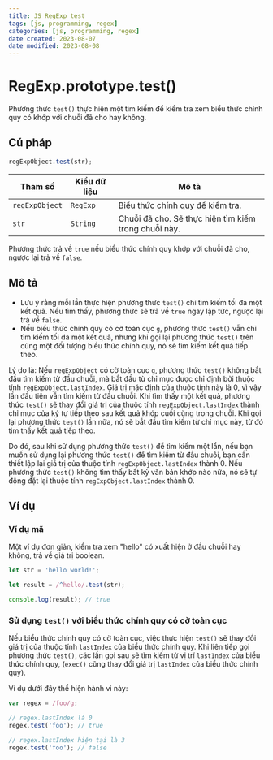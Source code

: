 ```yaml
---
title: JS RegExp test
tags: [js, programming, regex]
categories: [js, programming, regex]
date created: 2023-08-07
date modified: 2023-08-08
---
```


# RegExp.prototype.test()

Phương thức `test()` thực hiện một tìm kiếm để kiểm tra xem biểu thức chính quy có khớp với chuỗi đã cho hay không.

## Cú pháp

```js
regExpObject.test(str);
```

| Tham số        | Kiểu dữ liệu | Mô tả                                   |
| -------------- | ------------ | -------------------------------------- |
| `regExpObject` | `RegExp`     | Biểu thức chính quy để kiểm tra.         |
| `str`          | `String`     | Chuỗi đã cho. Sẽ thực hiện tìm kiếm trong chuỗi này. |

Phương thức trả về `true` nếu biểu thức chính quy khớp với chuỗi đã cho, ngược lại trả về `false`.

## Mô tả

- Lưu ý rằng mỗi lần thực hiện phương thức `test()` chỉ tìm kiếm tối đa một kết quả. Nếu tìm thấy, phương thức sẽ trả về `true` ngay lập tức, ngược lại trả về `false`.
- Nếu biểu thức chính quy có cờ toàn cục `g`, phương thức `test()` vẫn chỉ tìm kiếm tối đa một kết quả, nhưng khi gọi lại phương thức `test()` trên cùng một đối tượng biểu thức chính quy, nó sẽ tìm kiếm kết quả tiếp theo.

Lý do là: Nếu `regExpObject` có cờ toàn cục `g`, phương thức `test()` không bắt đầu tìm kiếm từ đầu chuỗi, mà bắt đầu từ chỉ mục được chỉ định bởi thuộc tính `regExpObject.lastIndex`. Giá trị mặc định của thuộc tính này là 0, vì vậy lần đầu tiên vẫn tìm kiếm từ đầu chuỗi. Khi tìm thấy một kết quả, phương thức `test()` sẽ thay đổi giá trị của thuộc tính `regExpObject.lastIndex` thành chỉ mục của ký tự tiếp theo sau kết quả khớp cuối cùng trong chuỗi. Khi gọi lại phương thức `test()` lần nữa, nó sẽ bắt đầu tìm kiếm từ chỉ mục này, từ đó tìm thấy kết quả tiếp theo.

Do đó, sau khi sử dụng phương thức `test()` để tìm kiếm một lần, nếu bạn muốn sử dụng lại phương thức `test()` để tìm kiếm từ đầu chuỗi, bạn cần thiết lập lại giá trị của thuộc tính `regExpObject.lastIndex` thành 0. Nếu phương thức `test()` không tìm thấy bất kỳ văn bản khớp nào nữa, nó sẽ tự động đặt lại thuộc tính `regExpObject.lastIndex` thành 0.

## Ví dụ

### Ví dụ mã

Một ví dụ đơn giản, kiểm tra xem "hello" có xuất hiện ở đầu chuỗi hay không, trả về giá trị boolean.

```js
let str = 'hello world!';

let result = /^hello/.test(str);

console.log(result); // true
```

### Sử dụng `test()` với biểu thức chính quy có cờ toàn cục

Nếu biểu thức chính quy có cờ toàn cục, việc thực hiện `test()` sẽ thay đổi giá trị của thuộc tính `lastIndex` của biểu thức chính quy. Khi liên tiếp gọi phương thức `test()`, các lần gọi sau sẽ tìm kiếm từ vị trí `lastIndex` của biểu thức chính quy, (`exec()` cũng thay đổi giá trị `lastIndex` của biểu thức chính quy).

Ví dụ dưới đây thể hiện hành vi này:

```js
var regex = /foo/g;

// regex.lastIndex là 0
regex.test('foo'); // true

// regex.lastIndex hiện tại là 3
regex.test('foo'); // false
```
